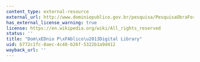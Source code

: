 ```yaml
---
content_type: external-resource
external_url: http://www.dominiopublico.gov.br/pesquisa/PesquisaObraForm.jsp
has_external_license_warning: true
license: https://en.wikipedia.org/wiki/All_rights_reserved
status: ''
title: "Dom\xEDnio P\xFAblico\u2013Digital Library"
uid: b772c1fc-8aec-4c48-b26f-5322b1a9d412
wayback_url: ''
---
```

